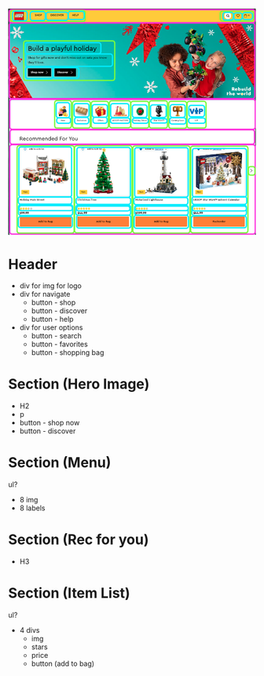 ![](./Lego%20Copy.png)

# Header

-   div for img for logo
-   div for navigate
    -   button - shop
    -   button - discover
    -   button - help
-   div for user options
    -   button - search
    -   button - favorites
    -   button - shopping bag

# Section (Hero Image)

-   H2
-   p
-   button - shop now
-   button - discover

# Section (Menu)

ul?

-   8 img
-   8 labels

# Section (Rec for you)

-   H3

# Section (Item List)

ul?

-   4 divs
    -   img
    -   stars
    -   price
    -   button (add to bag)
